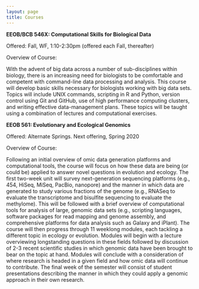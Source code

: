```yaml
---
layout: page
title: Courses
---
```


<b>EEOB/BCB 546X: Computational Skills for Biological Data</b>

Offered: Fall, WF, 1:10-2:30pm (offered each Fall, thereafter)

Overview of Course:

With the advent of big data across a number of sub-disciplines within biology, there is an increasing need for biologists to be comfortable and competent with command-line data processing and analysis. This course will develop basic skills necessary for biologists working with big data sets. Topics will include UNIX commands, scripting in R and Python, version control using Git and GitHub, use of high performance computing clusters, and writing effective data-management plans. These topics will be taught using a combination of lectures and computational exercises.

<b>EEOB 561: Evolutionary and Ecological Genomics</b>

Offered: Alternate Springs. Next offering, Spring 2020

Overview of Course:

Following an initial overview of omic data generation platforms and computational tools, the course will focus on how these data are being (or could be) applied to answer novel questions in evolution and ecology. The first two-week unit will survey next-generation sequencing platforms (e.g., 454, HiSeq, MiSeq, PacBio, nanopore) and the manner in which data are generated to study various fractions of the genome (e.g., RNASeq to evaluate the transcriptome and bisulfite sequencing to evaluate the methylome). This will be followed with a brief overview of computational tools for analysis of large, genomic data sets (e.g., scripting languages, software packages for read mapping and genome assembly, and comprehensive platforms for data analysis such as Galaxy and iPlant). The course will then progress through 11 weeklong modules, each tackling a different topic in ecology or evolution. Modules will begin with a lecture overviewing longstanding questions in these fields followed by discussion of 2-3 recent scientific studies in which genomic data have been brought to bear on the topic at hand. Modules will conclude with a consideration of where research is headed in a given field and how omic data will continue to contribute. The final week of the semester will consist of student presentations describing the manner in which they could apply a genomic approach in their own research.

